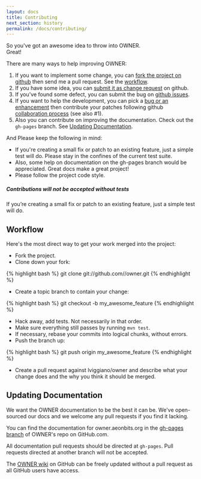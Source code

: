 ```yaml
---
layout: docs
title: Contributing
next_section: history
permalink: /docs/contributing/
---
```


So you've got an awesome idea to throw into OWNER.  
Great! 

There are many ways to help improving OWNER:

1. If you want to implement some change, you can 
   [fork the project on github][fork] then send me a pull request. 
   See the [workflow](#workflow).
2. If you have some idea, you can [submit it as change request][issues] on 
     github.
3. If you've found some defect, you can submit the bug on 
     [github issues][issues].
4. If you want to help the development, you can pick a 
     [bug or an enhancement][issues] then contribute your patches following 
     github [collaboration process][collaborating] (see also #1).
5. Also you can contribute on improving the documentation. Check out 
     the `gh-pages` branch. 
     See [Updating Documentation](#updating_documentation).

  [fork]: https://help.github.com/articles/fork-a-repo
  [issues]: https://github.com/lviggiano/owner/issues
  [collaborating]: https://help.github.com/categories/63/articles


And Please keep the following in mind:

* If you're creating a small fix or patch to an existing feature, just a simple
  test will do. Please stay in the confines of the current test suite.
* Also, some help on documentation on the gh-pages branch would be appreciated. 
  Great docs make a great project!
* Please follow the project code style.

<div class="note warning">
  <h5>Contributions will not be accepted without tests</h5>
  <p>
    If you’re creating a small fix or patch to an existing feature, just
    a simple test will do.
  </p>
</div>


Workflow
--------

Here's the most direct way to get your work merged into the project:

* Fork the project.
* Clone down your fork:

{% highlight bash %}
git clone git://github.com/<your-username>/owner.git
{% endhighlight %}

* Create a topic branch to contain your change:

{% highlight bash %}
git checkout -b my_awesome_feature
{% endhighlight %}


* Hack away, add tests. Not necessarily in that order.
* Make sure everything still passes by running `mvn test`.
* If necessary, rebase your commits into logical chunks, without errors.
* Push the branch up:

{% highlight bash %}
git push origin my_awesome_feature
{% endhighlight %}

* Create a pull request against lviggiano/owner and describe what your change
  does and the why you think it should be merged.

Updating Documentation
----------------------

We want the OWNER documentation to be the best it can be. We've
open-sourced our docs and we welcome any pull requests if you find it
lacking.

You can find the documentation for owner.aeonbits.org in the
[gh-pages branch](https://github.com/lviggiano/owner/tree/gh-pages) of
OWNER's repo on GitHub.com.

All documentation pull requests should be directed at `gh-pages`.  Pull
requests directed at another branch will not be accepted.

The [OWNER wiki](https://github.com/lviggiano/owner/wiki) on GitHub 
can be freely updated without a pull request as all GitHub users have access.
